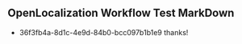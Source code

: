## OpenLocalization Workflow Test MarkDown
* 36f3fb4a-8d1c-4e9d-84b0-bcc097b1b1e9 thanks!

<!--HONumber=Aug16_HO1-->


